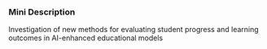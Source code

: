 ### Mini Description

Investigation of new methods for evaluating student progress and learning outcomes in AI-enhanced educational models
